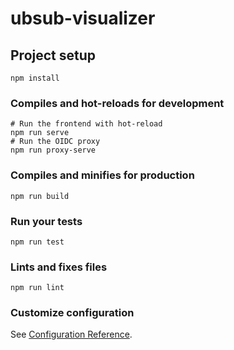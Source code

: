 # ubsub-visualizer

## Project setup
```
npm install
```

### Compiles and hot-reloads for development
```
# Run the frontend with hot-reload
npm run serve
# Run the OIDC proxy
npm run proxy-serve
```

### Compiles and minifies for production
```
npm run build
```

### Run your tests
```
npm run test
```

### Lints and fixes files
```
npm run lint
```

### Customize configuration
See [Configuration Reference](https://cli.vuejs.org/config/).
